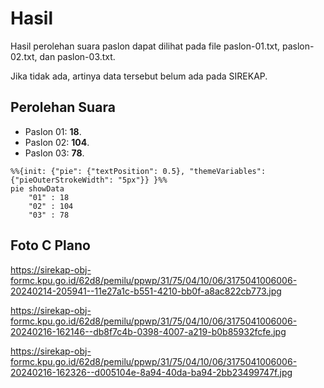# Hasil

Hasil perolehan suara paslon dapat dilihat pada file paslon-01.txt, paslon-02.txt, dan paslon-03.txt.

Jika tidak ada, artinya data tersebut belum ada pada SIREKAP.

## Perolehan Suara

 * Paslon 01: **18**.
 * Paslon 02: **104**.
 * Paslon 03: **78**.

```mermaid
%%{init: {"pie": {"textPosition": 0.5}, "themeVariables": {"pieOuterStrokeWidth": "5px"}} }%%
pie showData
    "01" : 18
    "02" : 104
    "03" : 78
```
## Foto C Plano

https://sirekap-obj-formc.kpu.go.id/62d8/pemilu/ppwp/31/75/04/10/06/3175041006006-20240214-205941--11e27a1c-b551-4210-bb0f-a8ac822cb773.jpg

https://sirekap-obj-formc.kpu.go.id/62d8/pemilu/ppwp/31/75/04/10/06/3175041006006-20240216-162146--db8f7c4b-0398-4007-a219-b0b85932fcfe.jpg

https://sirekap-obj-formc.kpu.go.id/62d8/pemilu/ppwp/31/75/04/10/06/3175041006006-20240216-162326--d005104e-8a94-40da-ba94-2bb23499747f.jpg

